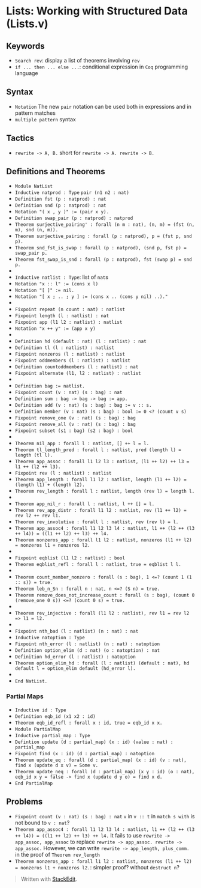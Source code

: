 ﻿# Lists: Working with Structured Data (Lists.v)

## Keywords
- `Search rev`: display a list of theorems involving `rev`
- `if ... then ... else ...`: conditional expression in `Coq`	programming language

## Syntax
- `Notation` The new `pair` notation can be used both in expressions and in pattern matches
- `multiple pattern` syntax 

## Tactics
- `rewrite -> A, B.` short for `rewrite -> A. rewrite -> B.`

## Definitions and Theorems
- `Module NatList`
- `Inductive natprod : Type` `pair (n1 n2 : nat)`
- `Definition fst (p : natprod) : nat`
- `Definition snd (p : natprod) : nat`
- `Notation "( x , y )" := (pair x y).`
- `Definition swap_pair (p : natprod) : natprod`
- `Theorem surjective_pairing' : forall (n m : nat), (n, m) = (fst (n, m), snd (n, m)).`
- `Theorem surjective_pairing : forall (p : natprod), p = (fst p, snd p).`
- `Theorem snd_fst_is_swap : forall (p : natprod), (snd p, fst p) = swap_pair p.`
- `Theorem fst_swap_is_snd : forall (p : natprod), fst (swap p) = snd p.`
-  
- `Inductive natlist : Type`: list of `nat`s
- `Notation "x :: l" := (cons x l)`
- `Notation "[ ]" := nil.`
- `Notation "[ x ; .. ; y ] := (cons x .. (cons y nil) ..)."`
-  
- `Fixpoint repeat (n count : nat) : natlist`
- `Fixpoint length (l : natlist) : nat`
- `Fixpoint app (l1 l2 : natlist) : natlist`
- `Notation "x ++ y" := (app x y)`
-  
- `Definition hd (default : nat) (l : natlist) : nat`
- `Definition tl (l : natlist) : natlist`
- `Fixpoint nonzeros (l : natlist) : natlist`
- `Fixpoint oddmembers (l : natlist) : natlist`
- `Definition countoddmembers (l : natlist) : nat`
- `Fixpoint alternate (l1, l2 : natlist) : natlist`
-  
- `Definition bag := natlist.`
- `Fixpoint count (v : nat) (s : bag) : nat`
- `Definition sum : bag -> bag -> bag := app.`
- `Definition add (v : nat) (s : bag) : bag := v :: s.`
- `Definition member (v : nat) (s : bag) : bool := 0 <? (count v s)`
- `Fixpoint remove_one (v : nat) (s : bag) : bag`
- `Fixpoint remove_all (v : nat) (s : bag) : bag`
- `Fixpoint subset (s1 : bag) (s2 : bag) : bool`
-  
- `Theorem nil_app : forall l : natlist, [] ++ l = l.`
- `Theorem tl_length_pred : forall l : natlist, pred (length l) = length (tl l).`
- `Theorem app_assoc : forall l1 l2 l3 : natlist, (l1 ++ l2) ++ l3 = l1 ++ (l2 ++ l3).`
- `Fixpoint rev (l : natlist) : natlist`
- `Theorem app_length : forall l1 l2 : natlist, length (l1 ++ l2) = (length l1) + (length l2).`
- `Theorem rev_length : forall l : natlist, length (rev l) = length l.`
-  
- `Theorem app_nil_r : forall l : natlist, l ++ [] = l.`
- `Theorem rev_app_distr : forall l1 l2 : natlist, rev (l1 ++ l2) = rev l2 ++ rev l1.`
- `Theorem rev_involutive : forall l : natlist, rev (rev l) = l.`
- `Theorem app_assoc4 : forall l1 l2 l3 l4 : natlist, l1 ++ (l2 ++ (l3 ++ l4)) = ((l1 ++ l2) ++ l3) ++ l4.`
- `Theorem nonzeros_app : forall l1 l2 : natlist, nonzeros (l1 ++ l2) = nonzeros l1 + nonzeros l2.`
-  
- `Fixpoint eqblist (l1 l2 : natlist) : bool`
- `Theorem eqblist_refl : forall l : natlist, true = eqblist l l.`
-  
- `Theorem count_member_nonzero : forall (s : bag), 1 <=? (count 1 (1 :: s)) = true.`
- `Theorem leb_n_Sn : forall n : nat, n <=? (S n) = true.`
- `Theorem remove_does_not_increase_count : forall (s : bag), (count 0 (remove_one 0 s)) <=? (count 0 s) = true.`
-  
- `Theorem rev_injective : forall (l1 l2 : natlist), rev l1 = rev l2 => l1 = l2.`
-  
- `Fixpoint nth_bad (l : natlist) (n : nat) : nat`
- `Inductive natoption : Type`
- `Fixpoint nth_error (l : natlist) (n : nat) : natoption`
- `Definition option_elim (d : nat) (o : natoption) : nat`
- `Definition hd_error (l : natlist) : natoption`
- `Theorem option_elim_hd : forall (l : natlist) (default : nat), hd default l = option_elim default (hd_error l).`
-  
- `End NatList.`

### Partial Maps
- `Inductive id : Type`
- `Definition eqb_id (x1 x2 : id)`
- `Theorem eqb_id_refl : forall x : id, true = eqb_id x x.`
- `Module PartialMap`
- `Inductive partial_map : Type`
- `Defintion update (d : partial_map) (x : id) (value : nat) : partial_map`
- `Fixpoint find (x : id) (d : partial_map) : natoption`
- `Theorem update_eq : forall (d : partial_map) (x : id) (v : nat), find x (update d x v) = Some v.`
- `Theorem update_neq : forall (d : partial_map) (x y : id) (o : nat), eqb_id x y = false -> find x (update d y o) = find x d.`
- `End PartialMap`

## Problems
- `Fixpoint count (v : nat) (s : bag) : nat` `v` in `v :: t` in `match s with` is not bound to `v : nat`?
- `Theorem app_assoc4 : forall l1 l2 l3 l4 : natlist, l1 ++ (l2 ++ (l3 ++ l4)) = ((l1 ++ l2) ++ l3) ++ l4.` It fails to use `rewrite -> app_assoc, app_assoc` to replace `rewrite -> app_assoc. rewrite -> app_assoc.` However, we can write `rewrite -> app_length, plus_comm.` in the proof of `Theorem rev_length` 
- `Theorem nonzeros_app : forall l1 l2 : natlist, nonzeros (l1 ++ l2) = nonzeros l1 + nonzeros l2.`: simpler proof? without `destruct n`?

> Written with [StackEdit](https://stackedit.io/).
